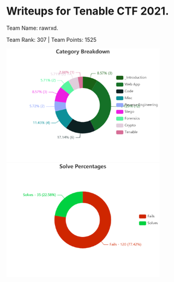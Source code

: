 # Writeups for Tenable CTF 2021. 
Team Name: rawrxd. 

Team Rank: 307   |    Team Points: 1525

![category breakdown](./blob/images/Category_Breakdown.png) ![solve percentages](./blob/images/Solve_Percentages.png)

